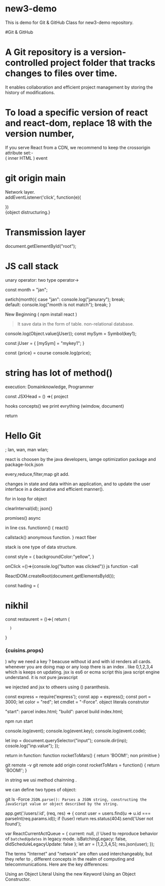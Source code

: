 # new3-demo
This is demo for Git &amp; GitHub Class for new3-demo repository.

#Git & GitHub

# A Git repository is a version-controlled project folder that tracks changes to files over time.
It enables collaboration and efficient project management by storing the history of modifications.     
    
# To load a specific version of react and react-dom, replace 18 with the version number,    
If you serve React from a CDN, we recommend to keep the crossorigin attribute set:-                  
         ( inner HTML ) event                          
# git origin main                                        
Network layer.                     
addEventListener('click', function(e){             
   
})               
            {object distructuring.}    
# Transmission layer              
document.getElementById("root");            
 
# JS call stack   
unary operator: two type operator->

const month = "jan";

swtich(month){
    case "jan":
        console.log("janurary");
    break;  
    default:
        console.log("month is not match");
    break;
}  

New Beginning
( npm install react )

> It save data in the form of table.
> non-relational database.

console.log(Object.value(jUser));
const mySym = Symbol(key1);

const jUser = {
 [mySym] = "mykey1";
}

const {price} = course
console.log(price);


# string has lot of method()
execution: Domainknowledge, Programmer

const JSXHead = () =>{
project

hooks concepts()
we print evrything (wimdow, document)

return <h1> Hello Git</h1>;
lan, wan, man wlan;
 
react is choosen by the java developers, iamge optimization
package and package-lock.json

every,reduce,filter,map
git add.

changes in state and data within an application, and to
update the user interface in a declarative and efficient
manner().

for in loop for object

clearInterval(id);
json{}

promises()
async

in line css.
functionn() {
react() 

callstack()
anonymous function.
}
react fiber


stack is one type of data structure.


const style = {
   backgroundColor:"yellow",
   <Restaurent res-name="lucky-cafe"/>
}

onClick =()=>{console.log("button was clicked")}
js function -call

ReactDOM.createRoot(document.getElementsById());
 
 const hading = (
 <h1> nikhil </h1>
 const restaurent = ()=>{
      return (
      
      )
 }
 <h3>{cuisins.props}</h3>
 )
why we need a key ?
beacuse without id  and with id renders all cards. whenever you are doing map or any loop there is 
an index . like 0,1,2,3,4 which is keeps on updating.
 jsx is es6 or ecma script this java script engine understand.
 it is not pure javascript

 we injected and jsx to otheers using () paranthesis.

const express = require('express');
const app = express();
const port = 3000;
let color = "red";
let cmdlet = "-Force".
object literals
construtor

"start": parcel index.html;
"build": parcel build index.html;

npm run start

console.log(event);
console.log(event.key);
console.log(event.code);

let inp = document.querySelector("input");
console.dir(inp);
cosole.log("inp.value");
});

return in function:
function rocketToMars() {
  return 'BOOM!';
  non primitive
}

git remote -v
git remote add origin
const rocketToMars = function() {
  return 'BOOM!';
}

in string we usi method chainning .

we can define two types of object:

git ls -Force
`JSON.parse(): Parses a JSON string, constructing the JavaScript value or object described by the string.`


app.get('/users/:id', (req, res) => {
  const user = users.find(u => u.id === parseInt(req.params.id));
  if (!user) return res.status(404).send('User not found');

   var ReactCurrentActQueue = {
    current: null,
    // Used to reproduce behavior of `batchedUpdates` in legacy mode.
    isBatchingLegacy: false,
    didScheduleLegacyUpdate: false
  };
  let arr = [1,2,3,4,5];
  res.json(user);
});




The terms "Internet" and "network" are often used interchangeably, but they refer to ,
different concepts in the realm of computing and telecommunications. Here are the key differences:

Using an Object Literal
Using the new Keyword
Using an Object Constructor.
